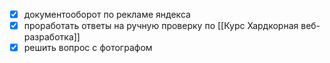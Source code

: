 - [x] документооборот по рекламе яндекса 
- [x] проработать ответы на ручную проверку по [[Курс Хардкорная веб-разработка]]
- [x] решить вопрос с фотографом